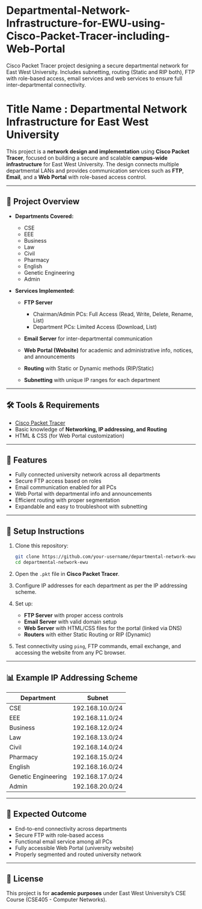 # Departmental-Network-Infrastructure-for-EWU-using-Cisco-Packet-Tracer-including-Web-Portal
Cisco Packet Tracer project designing a secure departmental network for East West University. Includes subnetting, routing (Static and RIP both), FTP with role-based access, email services and web services to ensure full inter-departmental connectivity.

# Title Name : Departmental Network Infrastructure for East West University

This project is a **network design and implementation** using **Cisco Packet Tracer**, focused on building a secure and scalable **campus-wide infrastructure** for East West University. The design connects multiple departmental LANs and provides communication services such as **FTP**, **Email**, and a **Web Portal** with role-based access control.

---

## 🚀 Project Overview

* **Departments Covered:**

  * CSE
  * EEE
  * Business
  * Law
  * Civil
  * Pharmacy
  * English
  * Genetic Engineering
  * Admin

* **Services Implemented:**

  * **FTP Server**

    * Chairman/Admin PCs: Full Access (Read, Write, Delete, Rename, List)
    * Department PCs: Limited Access (Download, List)
  * **Email Server** for inter-departmental communication
  * **Web Portal (Website)** for academic and administrative info, notices, and announcements
  * **Routing** with Static or Dynamic methods (RIP/Static)
  * **Subnetting** with unique IP ranges for each department

---

## 🛠️ Tools & Requirements

* [Cisco Packet Tracer](https://www.netacad.com/courses/packet-tracer)
* Basic knowledge of **Networking, IP addressing, and Routing**
* HTML & CSS (for Web Portal customization)

---

## 📌 Features

* Fully connected university network across all departments
* Secure FTP access based on roles
* Email communication enabled for all PCs
* Web Portal with departmental info and announcements
* Efficient routing with proper segmentation
* Expandable and easy to troubleshoot with subnetting

---

## 🔧 Setup Instructions

1. Clone this repository:

   ```bash
   git clone https://github.com/your-username/departmental-network-ewu.git
   cd departmental-network-ewu
   ```

2. Open the `.pkt` file in **Cisco Packet Tracer**.

3. Configure IP addresses for each department as per the IP addressing scheme.

4. Set up:

   * **FTP Server** with proper access controls
   * **Email Server** with valid domain setup
   * **Web Server** with HTML/CSS files for the portal (linked via DNS)
   * **Routers** with either Static Routing or RIP (Dynamic)

5. Test connectivity using `ping`, FTP commands, email exchange, and accessing the website from any PC browser.

---

## 📊 Example IP Addressing Scheme

| Department          | Subnet          |
| ------------------- | --------------- |
| CSE                 | 192.168.10.0/24 |
| EEE                 | 192.168.11.0/24 |
| Business            | 192.168.12.0/24 |
| Law                 | 192.168.13.0/24 |
| Civil               | 192.168.14.0/24 |
| Pharmacy            | 192.168.15.0/24 |
| English             | 192.168.16.0/24 |
| Genetic Engineering | 192.168.17.0/24 |
| Admin               | 192.168.20.0/24 |

---

## 🎯 Expected Outcome

* End-to-end connectivity across departments
* Secure FTP with role-based access
* Functional email service among all PCs
* Fully accessible Web Portal (university website)
* Properly segmented and routed university network

---

## 📖 License

This project is for **academic purposes** under East West University’s CSE Course (CSE405 - Computer Networks).
